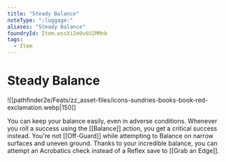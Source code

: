 ```yaml
---
title: "Steady Balance"
noteType: ":luggage:"
aliases: "Steady Balance"
foundryId: Item.wssXi2e0v6UIMMnb
tags:
  - Item
---
```


# Steady Balance
![[pathfinder2e/Feats/zz_asset-files/icons-sundries-books-book-red-exclamation.webp|150]]

You can keep your balance easily, even in adverse conditions. Whenever you roll a success using the [[Balance]] action, you get a critical success instead. You're not [[Off-Guard]] while attempting to Balance on narrow surfaces and uneven ground. Thanks to your incredible balance, you can attempt an Acrobatics check instead of a Reflex save to [[Grab an Edge]].

